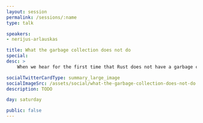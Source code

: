 ```yaml
---
layout: session
permalink: /sessions/:name
type: talk

speakers:
- nerijus-arlauskas

title: What the garbage collection does not do
special:
desc: >
    When we hear for the first time that Rust does not have a garbage collector, we may feel apprehensive. After all, it is the garbage collector that lets us forget about the tedious memory management, so if Rust does not have it, it is a step backwards, right?

socialTwitterCardType: summary_large_image
socialImageSrc: /assets/social/what-the-garbage-collection-does-not-do.png
description: TODO

day: saturday

public: false
---
```

